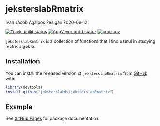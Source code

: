 jeksterslabRmatrix
================
Ivan Jacob Agaloos Pesigan
2020-06-12

<!-- README.md is generated from README.Rmd. Please edit that file -->

<!-- badges: start -->

[![Travis build
status](https://travis-ci.com/jeksterslabds/jeksterslabRmatrix.svg?branch=master)](https://travis-ci.com/jeksterslabds/jeksterslabRmatrix)
[![AppVeyor build
status](https://ci.appveyor.com/api/projects/status/github/jeksterslabds/jeksterslabRmatrix?branch=master&svg=true)](https://ci.appveyor.com/project/jeksterslabds/jeksterslabRmatrix)
[![codecov](https://codecov.io/github/jeksterslabds/jeksterslabRmatrix/branch/master/graphs/badge.svg)](https://codecov.io/github/jeksterslabds/jeksterslabRmatrix)
<!-- badges: end -->

`jeksterslabRmatrix` is a collection of functions that I find useful in
studying matrix algebra.

## Installation

You can install the released version of `jeksterslabRmatrix` from
[GitHub](https://github.com/jeksterslabds/jeksterslabRmatrix) with:

``` r
library(devtools)
install_github("jeksterslabds/jeksterslabRmatrix")
```

## Example

See [GitHub
Pages](https://jeksterslabds.github.io/jeksterslabRmatrix/index.html)
for package documentation.
